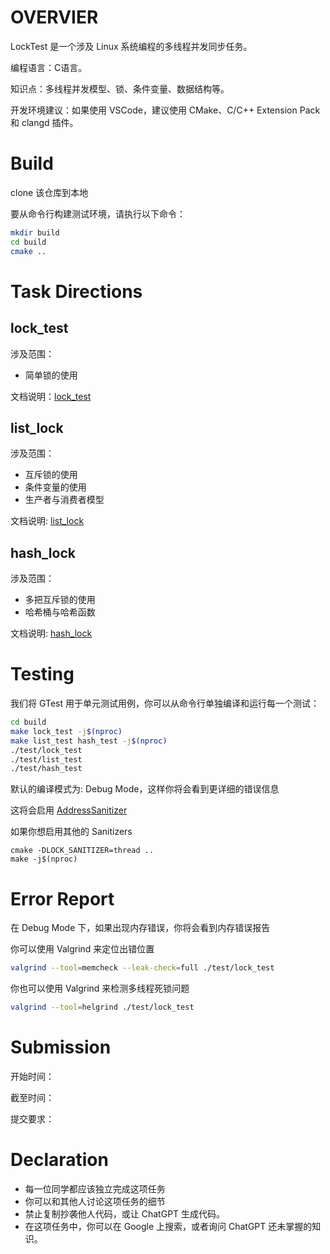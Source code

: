 # OVERVIER

LockTest 是一个涉及 Linux 系统编程的多线程并发同步任务。

编程语言：C语言。

知识点：多线程并发模型、锁、条件变量、数据结构等。

开发环境建议：如果使用 VSCode，建议使用 CMake、C/C++ Extension Pack 和 clangd 插件。

# Build

clone 该仓库到本地

要从命令行构建测试环境，请执行以下命令：
```sh
mkdir build
cd build
cmake ..
```

# Task Directions

## lock_test

涉及范围：
  - 简单锁的使用

文档说明：[lock_test](./doc/lock_test/lock_test.md)

## list_lock

涉及范围：
- 互斥锁的使用
- 条件变量的使用
- 生产者与消费者模型

文档说明: [list_lock](./doc/list_test/list_test.md)

## hash_lock

涉及范围：
- 多把互斥锁的使用
- 哈希桶与哈希函数

文档说明: [hash_lock](./doc/hash_test/hash_test.md)

# Testing

我们将 GTest 用于单元测试用例，你可以从命令行单独编译和运行每一个测试：
```sh
cd build
make lock_test -j$(nproc)
make list_test hash_test -j$(nproc)
./test/lock_test
./test/list_test
./test/hash_test
```

默认的编译模式为: Debug Mode，这样你将会看到更详细的错误信息

这将会启用 [AddressSanitizer](https://github.com/google/sanitizers)

如果你想启用其他的 Sanitizers
```
cmake -DLOCK_SANITIZER=thread ..
make -j$(nproc)
```

# Error Report

在 Debug Mode 下，如果出现内存错误，你将会看到内存错误报告

你可以使用 Valgrind 来定位出错位置
```sh
valgrind --tool=memcheck --leak-check=full ./test/lock_test 
```
你也可以使用 Valgrind 来检测多线程死锁问题
```sh
valgrind --tool=helgrind ./test/lock_test 
```

# Submission

开始时间：

截至时间：

提交要求：

# Declaration

- 每一位同学都应该独立完成这项任务
- 你可以和其他人讨论这项任务的细节
- 禁止复制抄袭他人代码，或让 ChatGPT 生成代码。
- 在这项任务中，你可以在 Google 上搜索，或者询问 ChatGPT 还未掌握的知识。